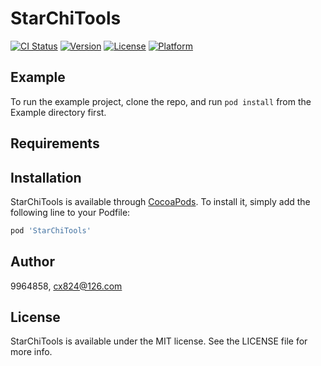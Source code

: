 # StarChiTools

[![CI Status](https://img.shields.io/travis/9964858/StarChiTools.svg?style=flat)](https://travis-ci.org/9964858/StarChiTools)
[![Version](https://img.shields.io/cocoapods/v/StarChiTools.svg?style=flat)](https://cocoapods.org/pods/StarChiTools)
[![License](https://img.shields.io/cocoapods/l/StarChiTools.svg?style=flat)](https://cocoapods.org/pods/StarChiTools)
[![Platform](https://img.shields.io/cocoapods/p/StarChiTools.svg?style=flat)](https://cocoapods.org/pods/StarChiTools)

## Example

To run the example project, clone the repo, and run `pod install` from the Example directory first.

## Requirements

## Installation

StarChiTools is available through [CocoaPods](https://cocoapods.org). To install
it, simply add the following line to your Podfile:

```ruby
pod 'StarChiTools'
```

## Author

9964858, cx824@126.com

## License

StarChiTools is available under the MIT license. See the LICENSE file for more info.
